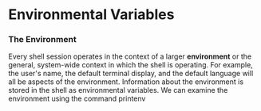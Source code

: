 # Environmental Variables 

### The Environment

Every shell session operates in the context of a larger **environment** or the general, system-wide context in which the shell is operating. For example, the user's name, the default terminal display, and the default language will all be aspects of the environment. Information about the environment is stored in the shell as environmental variables. We can examine the environment using the command printenv


